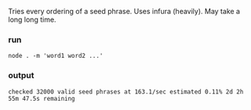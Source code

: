 Tries every ordering of a seed phrase.
Uses infura (heavily). May take a long long time.

### run
```
node . -m 'word1 word2 ...'
```

### output
```
checked 32000 valid seed phrases at 163.1/sec estimated 0.11% 2d 2h 55m 47.5s remaining
```

